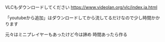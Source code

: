 VLCもダウンロードしてください
https://www.videolan.org/vlc/index.ja.html

「youtubeから追加」はダウンロードしてから流してるだけなので少し時間かかります

元々はミニプレイヤーもあったけど今は諦め
時間あったら作る
